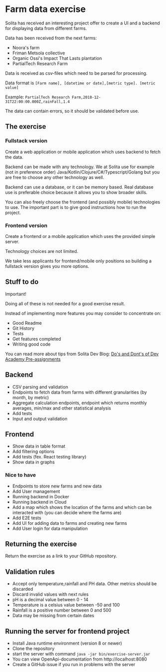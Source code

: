 # Farm data exercise
Solita has received an interesting project offer to create a UI and a backend for displaying data from different farms.

Data has been received from the next farms:
* Noora's farm
* Friman Metsola collective
* Organic Ossi's Impact That Lasts plantation 
* PartialTech Research Farm

Data is received as csv-files which need to be parsed for processing.

Data format is
`[Farm name], [datetime or date],[metric type]. [metric value]`

Example:
`PartialTech Research Farm,2018-12-31T22:00:00.000Z,rainFall,1.4`

The data can contain errors, so it should be validated before use.

## The exercise

### Fullstack version
Create a web application or mobile application which uses backend to fetch the data.

Backend can be made with any technology. We at Solita use for example (not in preference order) Java/Kotlin/Clojure/C#/Typescript/Golang but
you are free to choose any other technology as well. 

Backend can use a database, or it can be memory based. Real database use is preferable choice because it allows you to show broader skills.

You can also freely choose the frontend (and possibly mobile) technologies to use. The important part is to give good instructions how to run the project.

### Frontend version
Create a frontend or a mobile application which uses the provided simple server. 

Technology choices are not limited.

We take less applicants for frontend/mobile only positions so building a fullstack version gives you more options.

## Stuff to do
Important! 

Doing all of these is not needed for a good exercise result. 

Instead of implementing more features you may consider to concentrate on:
* Good Readme
* Git History
* Tests
* Get features completed
* Writing good code

You can read more about tips from Solita Dev Blog:
[Do's and Dont's of Dev Academy Pre-assignments](https://dev.solita.fi/2021/11/04/how-to-pre-assignments.html)

## Backend
* CSV parsing and validation
* Endpoints to fetch data from farms with different granularities (by month, by metric)
* Aggregate calculation endpoints, endpoint which returns monthly averages, min/max and other statistical analysis
* Add tests
* Input and output validation

## Frontend
* Show data in table format 
* Add filtering options 
* Add tests (fex. React testing library)
* Show data in graphs

### Nice to have
* Endpoints to store new farms and new data
* Add User management
* Running backend in Docker
* Running backend in Cloud
* Add a map which shows the location of the farms and which can be interacted with (you can decide where the farms are)
* Add E2E tests
* Add UI for adding data to farms and creating new farms
* Add User login for data manipulation

## Returning the exercise
Return the exercise as a link to your GitHub repository.

## Validation rules
* Accept only temperature,rainfall and PH data. Other metrics should be discarded
* Discard invalid values with next rules  
* pH is a decimal value between 0 - 14
* Temperature is a celsius value between -50 and 100
* Rainfall is a positive number between 0 and 500
* Data may be missing from certain dates

## Running the server for frontend project
* Install Java runtime environment (version 8 or newer)
* Clone the repository
* start the server with command `java -jar bin/exercise-server.jar`
* You can view OpenApi-documentation from http://localhost:8080
* Create a GitHub issue if you run in problems with the server
